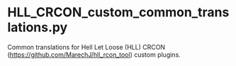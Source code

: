 # HLL_CRCON_custom_common_translations.py
Common translations for Hell Let Loose (HLL) CRCON (https://github.com/MarechJ/hll_rcon_tool) custom plugins.
